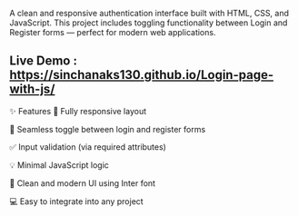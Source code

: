A clean and responsive authentication interface built with HTML, CSS, and JavaScript. 
This project includes toggling functionality between Login and Register forms — perfect for modern web applications.

## Live Demo : https://sinchanaks130.github.io/Login-page-with-js/

✨ Features
📱 Fully responsive layout

🔄 Seamless toggle between login and register forms

✅ Input validation (via required attributes)

💡 Minimal JavaScript logic

🎨 Clean and modern UI using Inter font

💻 Easy to integrate into any project
